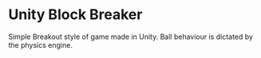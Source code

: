 # Unity Block Breaker

Simple Breakout style of game made in Unity. Ball behaviour is dictated by the physics engine.

